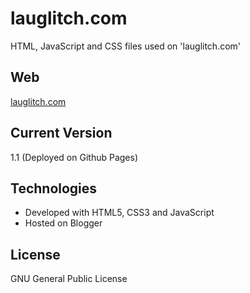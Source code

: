 # lauglitch.com
HTML, JavaScript and CSS files used on 'lauglitch.com'

## Web
[lauglitch.com](https://www.lauglitch.com)

## Current Version
1.1  (Deployed on Github Pages)

## Technologies
* Developed with HTML5, CSS3 and JavaScript
* Hosted on Blogger

## License
GNU General Public License
